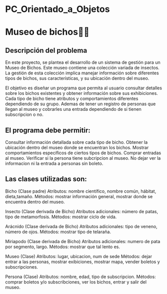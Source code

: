 # PC_Orientado_a_Objetos
# Museo de bichos🐜🦋

## Descripción del problema
En este proyecto, se plantea el desarrollo de un sistema de gestión para un Museo de Bichos. Este museo contiene una colección variada de insectos. La gestión de esta colección implica manejar información sobre diferentes tipos de bichos, sus características, y su ubicación dentro del museo. 

El objetivo es diseñar un programa que permita al usuario consultar detalles sobre los bichos existentes y obtener información sobre sus exhibiciones. Cada tipo de bicho tiene atributos y comportamientos diferentes dependiendo de su grupo. Ademas de tener un registro de personas que llegan al museo y cobrarles una entrada dependiendo de si tienen subscripcion o no. 

## El programa debe permitir:
Consultar información detallada sobre cada tipo de bicho.
Obtener la ubicación dentro del museo donde se encuentran los bichos.
Mostrar comportamientos específicos de ciertos tipos de bichos.
Comprar entradas al museo. 
Verificar si la persona tiene subcripcion al museo. 
No dejar ver la informacion ni la entrada a personas sin boleto. 

## Las clases utilizadas son:

Bicho (Clase padre)
Atributos: nombre científico, nombre común, hábitat, dieta,tamaño.
Métodos: mostrar información general, mostrar donde se encuentra dentro del museo. 

Insecto (Clase derivada de Bicho)
Atributos adicionales: número de patas, tipo de metamorfosis.
Métodos: mostrar ciclo de vida. 

Arácnido (Clase derivada de Bicho)
Atributos adicionales: tipo de veneno, número de ojos.
Métodos: mostrar tipo de telaraña.

Miriapodo (Clase derivada de Bicho)
Atributos adicionales: numero de pata por segmento, largo. 
Métodos: mostrar que tal lento es.

Museo (Clase)
Atributos: lugar, ubicacion, num de sede
Métodos: dejar entrar a las personas, mostrar exibiciones, mostrar mapa, vender boletos y subscripciones. 

Persona (Clase)
Atributos: nombre, edad, tipo de subscripcion.
Métodos: comprar boletos y/o subscribciones, ver los bichos, entrar y salir del museo.  




